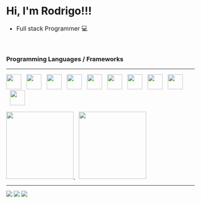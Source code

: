 # Hi, I'm Rodrigo!!!

<ul style="font-size: 16px;">
    <li>Full stack Programmer 💻</li>
</ul><br>

### Programming Languages / Frameworks
---
<div style="display: inline-block;">
    <img width="40px" style="margin-left: 0" src="https://cdn.jsdelivr.net/gh/devicons/devicon/icons/css3/css3-original.svg" />
    <img width="40px" style="margin-left: 10px" src="https://cdn.jsdelivr.net/gh/devicons/devicon/icons/html5/html5-original.svg"/>
    <img width="40px" style="margin-left: 10px" src="https://cdn.jsdelivr.net/gh/devicons/devicon/icons/javascript/javascript-original.svg" />
    <img width="40px" style="margin-left: 10px" src="https://cdn.jsdelivr.net/gh/devicons/devicon/icons/nodejs/nodejs-original.svg" />
    <img width="40px" style="margin-left: 10px" src="https://cdn.jsdelivr.net/gh/devicons/devicon/icons/express/express-original.svg" />
    <img width="40px" style="margin-left: 10px" src="https://cdn.jsdelivr.net/gh/devicons/devicon/icons/figma/figma-original.svg" />
    <img width="40px" style="margin-left: 10px" src="https://cdn.jsdelivr.net/gh/devicons/devicon/icons/php/php-original.svg" />
    <img width="40px" style="margin-left: 10px" src="https://cdn.jsdelivr.net/gh/devicons/devicon/icons/mysql/mysql-original.svg" />
    <img width="40px" style="margin-left: 10px" src="https://cdn.jsdelivr.net/gh/devicons/devicon/icons/angularjs/angularjs-original.svg"/>
    <img width="40px" style="margin-left: 10px" src="https://cdn.jsdelivr.net/gh/devicons/devicon/icons/react/react-original.svg" />
</div>

<br>
<br>

<div>
  <a href="https://github.com/Rodrigo-bs">
    <img height="180em" src="https://github-readme-stats.vercel.app/api?username=Rodrigo-bs&show_icons=true&theme=dracula&include_all_commits=true&count_private=true"/>
    <img height="180em" style="margin-left: 10px;" src="https://github-readme-stats.vercel.app/api/top-langs/?username=Rodrigo-bs&layout=compact&langs_count=7&theme=dracula"/>
  </a>
</div>

---

<div>
    <a href="https://instagram.com/#" target="_blank"><img src="https://img.shields.io/badge/-Instagram-%23E4405F?style=for-the-badge&logo=instagram&logoColor=white" target="_blank"></a>
    <a href="https://www.linkedin.com/in/#" target="_blank"><img src="https://img.shields.io/badge/-LinkedIn-%230077B5?style=for-the-badge&logo=linkedin&logoColor=white" target="_blank"></a> 
    <a href="https://discord.gg/#" target="_blank"><img src="https://img.shields.io/badge/Discord-7289DA?style=for-the-badge&logo=discord&logoColor=white" target="_blank"></a> 
</div>
